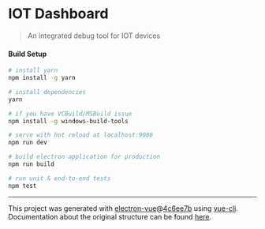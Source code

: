 # IOT Dashboard

> An integrated debug tool for IOT devices

#### Build Setup

``` bash
# install yarn
npm install -g yarn

# install dependencies
yarn

# if you have VCBuild/MSBuild issue
npm install -g windows-build-tools

# serve with hot reload at localhost:9080
npm run dev

# build electron application for production
npm run build

# run unit & end-to-end tests
npm test
```

---

This project was generated with [electron-vue](https://github.com/SimulatedGREG/electron-vue)@[4c6ee7b](https://github.com/SimulatedGREG/electron-vue/tree/4c6ee7bf4f9b4aa647a22ec1c1ca29c2e59c3645) using [vue-cli](https://github.com/vuejs/vue-cli). Documentation about the original structure can be found [here](https://simulatedgreg.gitbooks.io/electron-vue/content/index.html).
